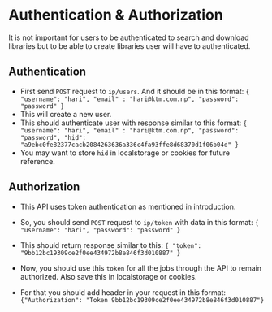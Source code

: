 # Authentication & Authorization

 It is not important for users to be authenticated to search and download libraries but to be able to create libraries user will have to authenticated.

## Authentication

*  First send `POST` request to `ip/users`. And it should be in this format: 
`{
	"username": "hari",
	"email" : "hari@ktm.com.np",
	"password": "password"
}`
*  This will create a new user.
*  This should authenticate user with response similar to this format:
`{
	"username": "hari",
	"email" : "hari@ktm.com.np",
	"password": "password",
    "hid": "a9ebc0fe82377cacb2084263636a336c4fa93ffe8d68370d1f06b04d"
}`
*  You may want to store `hid` in localstorage or cookies for future reference.

## Authorization 

*  This API uses token authentication as mentioned in introduction.
*  So, you should send `POST` request to `ip/token` with data in this format: 
`{
	"username": "hari",
	"password": "password"
}`
*  This should return response similar to this:
`{
  "token": "9bb12bc19309ce2f0ee434972b8e846f3d010887"
}`
*  Now, you should use this `token` for all the jobs through the API to remain authorized. Also save this in localstorage or cookies.

*  For that you should add header in your request in this format:
`{"Authorization": "Token 9bb12bc19309ce2f0ee434972b8e846f3d010887"}`


